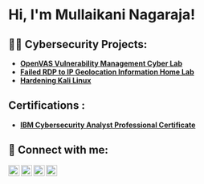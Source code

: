 <h1>Hi, I'm Mullaikani Nagaraja! <br/>
<h2>👨‍💻 Cybersecurity Projects:</h2>

- <b> [OpenVAS Vulnerability Management Cyber Lab](https://github.com/Mullai4880/OpenVASVulnerabilityLab)</b>
- <b> [Failed RDP to IP Geolocation Information Home Lab](https://github.com/Mullai4880/OpenVASVulnerabilityLab/tree/main)</b>
- <b> [Hardening Kali Linux](https://github.com/Mullai4880/OpenVASVulnerabilityLab/tree/main)</b>

<h2>Certifications :</h2>

- <b>[IBM Cybersecurity Analyst Professional Certificate](https://coursera.org/share/c836944a3fd97e142bdefdaffba3f226)</b>

<h2> 🤳 Connect with me:</h2>

[<img align="left" alt="JoshMadakor | YouTube" width="22px" src="https://cdn.jsdelivr.net/npm/simple-icons@v3/icons/youtube.svg" />][youtube]
[<img align="left" alt="JoshMadakor | Twitter" width="22px" src="https://cdn.jsdelivr.net/npm/simple-icons@v3/icons/twitter.svg" />][twitter]
[<img align="left" alt="JoshMadakor | LinkedIn" width="22px" src="https://cdn.jsdelivr.net/npm/simple-icons@v3/icons/linkedin.svg" />][linkedin]
[<img align="left" alt="JoshMadakor | Instagram" width="22px" src="https://cdn.jsdelivr.net/npm/simple-icons@v3/icons/instagram.svg" />][instagram]

[twitter]: https://twitter.com/joshmadakor
[youtube]: https://www.youtube.com/c/joshmadakor
[instagram]: https://www.instagram.com/joshmadakor/
[linkedin]: https://linkedin.com/in/joshmadakor

<!--
**joshmadakor1/joshmadakor1** is a ✨ _special_ ✨ repository because its `README.md` (this file) appears on your GitHub profile.

Here are some ideas to get you started:

- 🔭 I’m currently working on ...
- 🌱 I’m currently learning ...
- 👯 I’m looking to collaborate on ...
- 🤔 I’m looking for help with ...
- 💬 Ask me about ...
- 📫 How to reach me: ...
- 😄 Pronouns: ...
- ⚡ Fun fact: ...
-->

